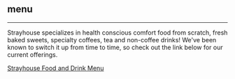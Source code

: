 ## menu

---

Strayhouse specializes in health conscious comfort food from scratch, fresh baked sweets, specialty coffees, tea and non-coffee drinks! We've been known to switch it up from time to time, so check out the link below for our current offerings.

[Strayhouse Food and Drink Menu](https://www.facebook.com/strayhousecoffee/menu/?id=100063634507732&sk=menu)

